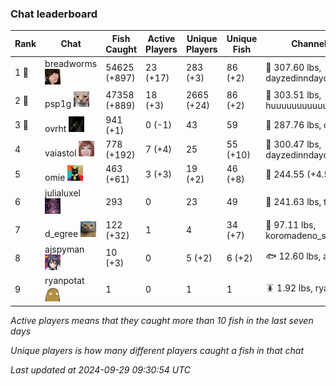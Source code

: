 ### Chat leaderboard
| Rank | Chat | Fish Caught | Active Players | Unique Players | Unique Fish | Channel Record 🎊 |
|------|------|-------------|----------------|----------------|-------------|-------------------|
| 1 🥇  | breadworms ![breadworms](https://raw.githubusercontent.com/blableblup/gofish/main/images/players/breadworms.png) | 54625 (+897) | 23 (+17) | 283 (+3) | 86 (+2) | 🦑 307.60 lbs, dayzedinndaydreams |
| 2 🥈  | psp1g ![psp1g](https://raw.githubusercontent.com/blableblup/gofish/main/images/players/psp1g.png) | 47358 (+889) | 18 (+3) | 2665 (+24) | 86 (+2) | 🐳 303.51 lbs, huuuuuuuuuuuuuuuuuuuuuurz |
| 3 🥉  | ovrht ![ovrht](https://raw.githubusercontent.com/blableblup/gofish/main/images/players/ovrht.png) | 941 (+1) | 0 (-1) | 43 | 59 | 🐳 287.76 lbs, ovrht |
| 4  | vaiastol ![vaiastol](https://raw.githubusercontent.com/blableblup/gofish/main/images/players/vaiastol.png) | 778 (+192) | 7 (+4) | 25 | 55 (+10) | 🐳 300.47 lbs, dayzedinndaydreams |
| 5  | omie ![omie](https://raw.githubusercontent.com/blableblup/gofish/main/images/players/omie.png) | 463 (+61) | 3 (+3) | 19 (+2) | 46 (+8) | 🦕 244.55 (+4.58) lbs, ritaaww |
| 6  | julialuxel ![julialuxel](https://raw.githubusercontent.com/blableblup/gofish/main/images/players/julialuxel.png) | 293 | 0 | 23 | 49 | 🦕 241.63 lbs, toastyso |
| 7  | d_egree ![d_egree](https://raw.githubusercontent.com/blableblup/gofish/main/images/players/d_egree.png) | 122 (+32) | 1 | 4 | 34 (+7) | 🐙 97.11 lbs, koromadeno_shogun |
| 8  | ajspyman ![ajspyman](https://raw.githubusercontent.com/blableblup/gofish/main/images/players/ajspyman.png) | 10 (+3) | 0 | 5 (+2) | 6 (+2) | 🐟 12.60 lbs, ajspyman |
| 9  | ryanpotat ![ryanpotat](https://raw.githubusercontent.com/blableblup/gofish/main/images/players/ryanpotat.png) | 1 | 0 | 1 | 1 | 🪳 1.92 lbs, ryanpotat |

_Active players means that they caught more than 10 fish in the last seven days_

_Unique players is how many different players caught a fish in that chat_

_Last updated at 2024-09-29 09:30:54 UTC_